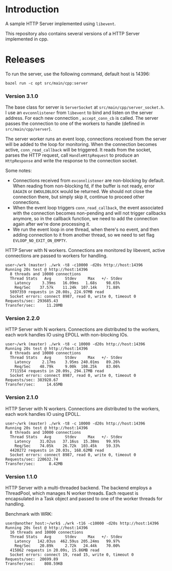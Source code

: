 # Introduction

A sample HTTP Server implemented using `libevent`.

This repository also contains several versions of a HTTP Server implemented in cpp.

# Releases

To run the server, use the following command, default host is 14396:

```
bazel run -c opt src/main/cpp:server
```

### Version 3.1.0

The base class for server is `ServerSocket` at `src/main/cpp/server_socket.h`. I use an
`evconnlistener` from `libevent` to bind and listen on the server address. For each new connection
, `accept_conn_cb` is called. The server passes the connection to one of the workers to handle
(defined in `src/main/cpp/server`).

The server worker runs an event loop, connections received from the server will be added to the
loop for monitoring. When the connection becomes active, `conn_read_callback` will be triggered. It
reads from the socket, parses the HTTP request, call `HandleHttpRequest` to produce an
`HttpResponse` and write the response to the connection socket.

Some notes:
- Connections received from `evconnlistener` are non-blocking by default. When reading from
non-blocking fd, if the buffer is not ready, error `EAGAIN` or `EWOULDBLOCK` would be returned. We
should not close the connection there, but simply skip it, continue to proceed other connections.
- When the event loop triggers `conn_read_callback`, the event associated with the connection
becomes non-pending and will not trigger callbacks anymore, so in the callback function, we need
to add the connection again after we're done processing it.
- We run the event loop in one thread, when there's no event, and then adding connection to it from
another thread, so we need to set flag `EVLOOP_NO_EXIT_ON_EMPTY`.

HTTP Server with N workers. Connections are monitored by libevent, active connections are passed
to workers for handling.

```
user~/wrk (master) ./wrk -t8 -c10000 -d20s http://host:14396
Running 20s test @ http://host:14396
  8 threads and 10000 connections
  Thread Stats   Avg      Stdev     Max   +/- Stdev
    Latency     3.39ms   16.09ms   1.68s    98.65%
    Req/Sec    37.57k    11.24k  107.14k    71.88%
  5897359 requests in 20.08s, 224.97MB read
  Socket errors: connect 8987, read 0, write 0, timeout 0
Requests/sec: 293685.43
Transfer/sec:     11.20MB
```

### Version 2.2.0

HTTP Server with N workers. Connections are distributed to the workers, each work handles IO
using EPOLL with non-blocking IOs.

```
user~/wrk (master) ./wrk -t8 -c 10000 -d20s http://host:14396
Running 20s test @ http://host:14396
  8 threads and 10000 connections
  Thread Stats   Avg      Stdev     Max   +/- Stdev
    Latency     2.17ms    3.95ms 240.01ms   89.26%
    Req/Sec    48.79k     9.00k  108.25k    83.06%
  7711554 requests in 20.09s, 294.17MB read
  Socket errors: connect 8987, read 0, write 0, timeout 0
Requests/sec: 383928.67
Transfer/sec:     14.65MB
```

### Version 2.1.0

HTTP Server with N workers. Connections are distributed to the workers, each work handles IO
using EPOLL.

```
user~/wrk (master) ./wrk -t8 -c 10000 -d20s http://host:14396
Running 20s test @ http://host:14396
  8 threads and 10000 connections
  Thread Stats   Avg      Stdev     Max   +/- Stdev
    Latency    31.02us   37.16us  15.38ms   99.95%
    Req/Sec    74.05k    26.72k  103.45k    59.33%
  4420272 requests in 20.03s, 168.62MB read
  Socket errors: connect 8987, read 0, write 0, timeout 0
Requests/sec: 220632.74
Transfer/sec:      8.42MB
```

### Version 1.1.0

HTTP Server with a multi-threaded backend. The backend employs a ThreadPool, which manages
N worker threads. Each request is encapsulated in a Task object and passed to one of the worker
threads for handling.

Benchmark with WRK:

```
user@another_host:~/wrk$ ./wrk -t16 -c10000 -d20s http://host:14396
Running 20s test @ http://host:14396
  16 threads and 10000 connections
  Thread Stats   Avg      Stdev     Max   +/- Stdev
    Latency   142.03us  462.59us 205.24ms   99.97%
    Req/Sec    20.89k     2.72k   24.44k    70.00%
  415862 requests in 20.09s, 15.86MB read
  Socket errors: connect 19, read 15, write 0, timeout 0
Requests/sec:  20699.89
Transfer/sec:    808.59KB
```
